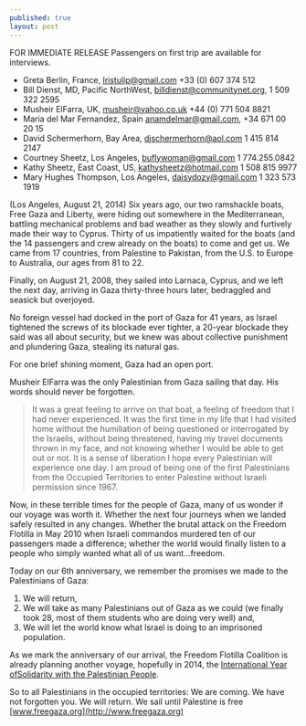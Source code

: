 ```yaml
---
published: true
layout: post
---
```


FOR IMMEDIATE RELEASE
Passengers on first trip are available for interviews.


* Greta Berlin, France, Iristulip@gmail.com +33 (0) 607 374 512  
* Bill Dienst, MD, Pacific NorthWest, billdienst@communitynet.org, 1 509 322
2595  
* Musheir ElFarra, UK, musheir@yahoo.co.uk  +44 (0) 771 504 8821  
* Maria del Mar Fernandez, Spain  anamdelmar@gmail.com, +34 671 00 20 15  
* David Schermerhorn, Bay Area, djschermerhorn@aol.com 1 415 814 2147  
* Courtney Sheetz, Los Angeles, buflywoman@gmail.com 1 774.255.0842  
* Kathy Sheetz, East Coast, US, kathysheetz@hotmail.com 1 508 815 9977  
* Mary Hughes Thompson, Los Angeles, daisydozy@gmail.com  1 323 573 1919  

(Los Angeles, August 21, 2014) Six years ago, our two ramshackle boats, Free Gaza and Liberty, were hiding out somewhere in the Mediterranean, battling mechanical problems and bad weather as they slowly and furtively made their way to Cyprus.  Thirty of us impatiently waited for the boats (and the 14 passengers and crew already on the boats) to come and get us. We came from 17 countries, from Palestine to Pakistan, from the U.S. to Europe to Australia, our ages from 81 to 22.  


Finally, on August 21, 2008, they sailed into Larnaca, Cyprus, and we left the
next day, arriving in Gaza thirty-three hours later, bedraggled and seasick
but overjoyed.

No foreign vessel had docked in the port of Gaza for 41 years, as Israel
tightened the screws of its blockade ever tighter, a 20-year blockade they
said was all about security, but we knew was about collective punishment and
plundering Gaza, stealing its natural gas.



For one brief shining moment, Gaza had an open port.



Musheir ElFarra was the only Palestinian from Gaza sailing that day. His words
should never be forgotten.



> It was a great feeling to arrive on that boat, a feeling of freedom that I
had never experienced. It was the first time in my life that I had visited
home without the humiliation of being questioned or interrogated by the
Israelis, without being threatened, having my travel documents thrown in my
face, and not knowing whether I would be able to get out or not. It is a sense
of liberation I hope every Palestinian will experience one day. I am proud of
being one of the first Palestinians from the Occupied Territories to enter
Palestine without Israeli permission since 1967.



Now, in these terrible times for the people of Gaza, many of us wonder if our
voyage was worth it. Whether the next four journeys when we landed safely
resulted in any changes. Whether the brutal attack on the Freedom Flotilla in
May 2010 when Israeli commandos murdered ten of our passengers made a
difference; whether the world would finally listen to a people who simply
wanted what all of us want…freedom.



Today on our 6th anniversary, we remember the promises we made to the
Palestinians of Gaza: 

1. We will return, 
2. We will take as many Palestinians
out of Gaza as we could (we finally took 28, most of them students who are
doing very well) and, 
3. We will let the world know what Israel is doing to an
imprisoned population.



As we mark the anniversary of our arrival, the Freedom Flotilla Coalition is
already planning another voyage, hopefully in 2014, the [International Year ofSolidarity with the Palestinian People](http://unispal.un.org/unispal.nsf/solidarity.htm).



So to all Palestinians in the occupied territories: We are coming. We have not
forgotten you. We will return. We sail until Palestine is free
[www.freegaza.org](http://www.freegaza.org)